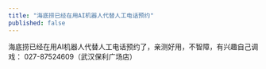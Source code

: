 ```yaml
---
title: "海底捞已经在用AI机器人代替人工电话预约"
published: false
---
```

海底捞已经在用AI机器人代替人工电话预约了，亲测好用，不智障，有兴趣自己调戏： 027-87524609（武汉保利广场店）